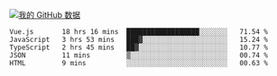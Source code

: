 [![我的 GitHub 数据](https://github-readme-stats.vercel.app/api?username=unbrain&?theme=dark)]()

<!--START_SECTION:waka-->
```text
Vue.js       18 hrs 16 mins  ██████████████████░░░░░░░   71.54 % 
JavaScript   3 hrs 53 mins   ███▓░░░░░░░░░░░░░░░░░░░░░   15.24 % 
TypeScript   2 hrs 45 mins   ██▓░░░░░░░░░░░░░░░░░░░░░░   10.77 % 
JSON         11 mins         ▒░░░░░░░░░░░░░░░░░░░░░░░░   00.74 % 
HTML         9 mins          ░░░░░░░░░░░░░░░░░░░░░░░░░   00.63 % 
```
<!--END_SECTION:waka-->
